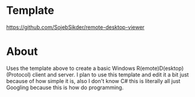 # Template
https://github.com/SojebSikder/remote-desktop-viewer 

# About
Uses the template above to create a basic Windows R(emote)D(esktop)(Protocol) client and server.
I plan to use this template and edit it a bit just because of how simple it is, also I don't know C# this is literally all just Googling because this is how do programming.
